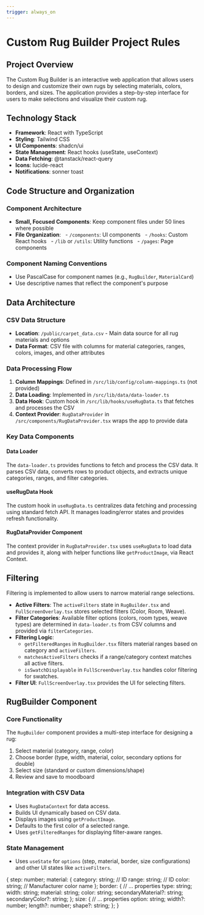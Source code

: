 ```yaml
---
trigger: always_on
---
```


# Custom Rug Builder Project Rules

## Project Overview

The Custom Rug Builder is an interactive web application that allows users to design and customize their own rugs by selecting materials, colors, borders, and sizes. The application provides a step-by-step interface for users to make selections and visualize their custom rug.

## Technology Stack

  - **Framework**: React with TypeScript
  - **Styling**: Tailwind CSS
  - **UI Components**: shadcn/ui
  - **State Management**: React hooks (useState, useContext)
  - **Data Fetching**: @tanstack/react-query
  - **Icons**: lucide-react
  - **Notifications**: sonner toast

## Code Structure and Organization

### Component Architecture

  - **Small, Focused Components**: Keep component files under 50 lines where possible
  - **File Organization**:
      - `/components`: UI components
      - `/hooks`: Custom React hooks
      - `/lib` or `/utils`: Utility functions
      - `/pages`: Page components

### Component Naming Conventions

  - Use PascalCase for component names (e.g., `RugBuilder`, `MaterialCard`)
  - Use descriptive names that reflect the component's purpose

## Data Architecture

### CSV Data Structure

  - **Location**: `/public/carpet_data.csv` - Main data source for all rug materials and options
  - **Data Format**: CSV file with columns for material categories, ranges, colors, images, and other attributes

### Data Processing Flow

1.  **Column Mappings**: Defined in `/src/lib/config/column-mappings.ts` (not provided)
2.  **Data Loading**: Implemented in `/src/lib/data/data-loader.ts`
3.  **Data Hook**: Custom hook in `/src/lib/hooks/useRugData.ts` that fetches and processes the CSV
4.  **Context Provider**: `RugDataProvider` in `/src/components/RugDataProvider.tsx` wraps the app to provide data

### Key Data Components

#### Data Loader

The `data-loader.ts` provides functions to fetch and process the CSV data. It parses CSV data, converts rows to product objects, and extracts unique categories, ranges, and filter categories.

#### useRugData Hook

The custom hook in `useRugData.ts` centralizes data fetching and processing using standard fetch API. It manages loading/error states and provides refresh functionality.

#### RugDataProvider Component

The context provider in `RugDataProvider.tsx` uses `useRugData` to load data and provides it, along with helper functions like `getProductImage`, via React Context.

## Filtering

Filtering is implemented to allow users to narrow material range selections.

  - **Active Filters**: The `activeFilters` state in `RugBuilder.tsx` and `FullScreenOverlay.tsx` stores selected filters (Color, Room, Weave).
  - **Filter Categories**: Available filter options (colors, room types, weave types) are determined in `data-loader.ts` from CSV columns and provided via `filterCategories`.
  - **Filtering Logic**:
      - `getFilteredRanges` in `RugBuilder.tsx` filters material ranges based on category and `activeFilters`.
      - `matchesActiveFilters` checks if a range/category context matches all active filters.
      - `isSwatchDisplayable` in `FullScreenOverlay.tsx` handles color filtering for swatches.
  - **Filter UI**: `FullScreenOverlay.tsx` provides the UI for selecting filters.

## RugBuilder Component

### Core Functionality

The `RugBuilder` component provides a multi-step interface for designing a rug:

1.  Select material (category, range, color)
2.  Choose border (type, width, material, color, secondary options for double)
3.  Select size (standard or custom dimensions/shape)
4.  Review and save to moodboard

### Integration with CSV Data

  - Uses `RugDataContext` for data access.
  - Builds UI dynamically based on CSV data.
  - Displays images using `getProductImage`.
  - Defaults to the first color of a selected range.
  - Uses `getFilteredRanges` for displaying filter-aware ranges.

### State Management

  - Uses `useState` for `options` (step, material, border, size configurations) and other UI states like `activeFilters`.

{
  step: number;
  material: {
    category: string; // ID
    range: string;    // ID
    color: string;     // Manufacturer color name
  };
  border: { // ... properties
      type: string;
      width: string;
      material: string;
      color: string;
      secondaryMaterial?: string;
      secondaryColor?: string;
  };
  size: { // ... properties
      option: string;
      width?: number;
      length?: number;
      shape?: string;
  };
}
